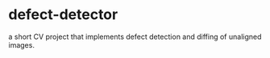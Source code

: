 # defect-detector
a short CV project that implements defect detection and diffing of unaligned images.
